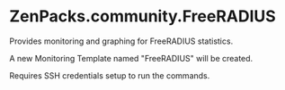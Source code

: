 ZenPacks.community.FreeRADIUS
=============================

Provides monitoring and graphing for FreeRADIUS statistics.

A new Monitoring Template named "FreeRADIUS" will be created.

Requires SSH credentials setup to run the commands.